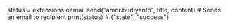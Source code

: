 status = extensions.oemail.send("amor.budiyanto", title, content) # Sends an email to recipient
print(status) # {"state": "success"}